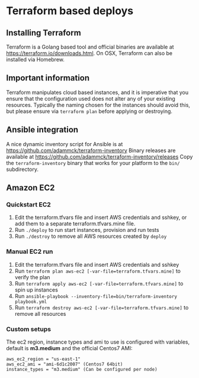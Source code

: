# Terraform based deploys

## Installing Terraform

Terraform is a Golang based tool and official binaries are available at https://terraform.io/downloads.html.
On OSX, Terraform can also be installed via Homebrew.

## Important information

Terraform manipulates cloud based instances, and it is imperative that you ensure that the configuration used does not alter any of your existing resources. Typically the naming chosen for the instances should avoid this, but please ensure via ``terraform plan`` before applying or destroying.

## Ansible integration

A nice dynamic inventory script for Ansible is at https://github.com/adammck/terraform-inventory
Binary releases are available at https://github.com/adammck/terraform-inventory/releases
Copy the ``terraform-inventory`` binary that works for your platform to the ``bin/`` subdirectory.

## Amazon EC2

### Quickstart EC2

1. Edit the terraform.tfvars file and insert AWS credentials and sshkey, or add them to a separate terraform.tfvars.mine file.
2. Run ``./deploy`` to run start instances, provision and run tests
3. Run ``./destroy`` to remove all AWS resources created by ``deploy``

### Manual EC2 run

1. Edit the terraform.tfvars file and insert AWS credentials and sshkey
2. Run ``terraform plan aws-ec2 [-var-file=terraform.tfvars.mine]`` to verify the plan
3. Run ``terraform apply aws-ec2 [-var-file=terraform.tfvars.mine]`` to spin up instances
4. Run ``ansible-playbook --inventory-file=bin/terraform-inventory playbook.yml``
5. Run ``terraform destroy aws-ec2 [-var-file=terraform.tfvars.mine]`` to remove all resources

### Custom setups

The ec2 region, instance types and ami to use is configured with variables, default is **m3.medium** and the official Centos7 AMI:

    aws_ec2_region = "us-east-1"
    aws_ec2_ami = "ami-6d1c2007" (Centos7 64bit)
    instance_types = "m3.medium" (Can be configured per node)

